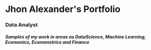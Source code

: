 # Jhon Alexander's Portfolio
### Data Analyst
##### Samples of my work in areas as DataScience, Machine Learning, Economics, Econometrics and Finance 
